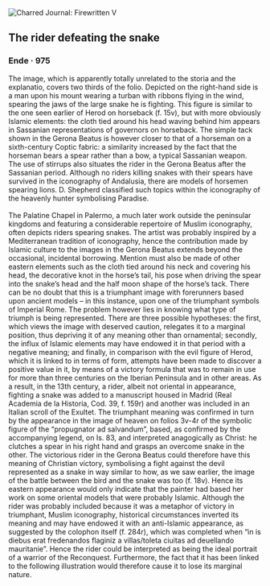 <div class="artwork-of-the-day">
  <div class="container">
    <div class="img-wrapper">
      <img
        src="https://uploads0.wikiart.org/00108/images/ende/3.jpg!Large.jpg"
        alt="Charred Journal: Firewritten V" />
    </div>
    <div class="artwork-detail">
      <div class="artwork-origin"> 
        <h2 class="artwork-name">The rider defeating the snake</h2>
        <h3 class="artist">
          Ende
                    ·  975
        </h3>
      </div>
      <p class="description">
        <span class="artwork-description-text ng-binding" ng-bind-html="viewModel.ArtworkOfTheDay.Description | unsafe">The image, which is apparently totally unrelated to the storia and the explanatio, covers two thirds of the folio. Depicted on the right-hand side is a man upon his mount wearing a turban with ribbons flying in the wind, spearing the jaws of the large snake he is fighting. This figure is similar to the one seen earlier of Herod on horseback (f. 15v), but with more obviously Islamic elements: the cloth tied around his head waving behind him appears in Sassanian representations of governors on horseback. The simple tack shown in the Gerona Beatus is however closer to that of a horseman on a sixth-century Coptic fabric: a similarity increased by the fact that the horseman bears a spear rather than a bow, a typical Sassanian weapon. The use of stirrups also situates the rider in the Gerona Beatus after the Sassanian period. Although no riders killing snakes with their spears have survived in the iconography of Andalusia, there are models of horsemen spearing lions. D. Shepherd classified such topics within the iconography of the heavenly hunter symbolising Paradise.
<br>
<br>The Palatine Chapel in Palermo, a much later work outside the peninsular kingdoms and featuring a considerable repertoire of Muslim iconography, often depicts riders spearing snakes. The artist was probably inspired by a Mediterranean tradition of iconography, hence the contribution made by Islamic culture to the images in the Gerona Beatus extends beyond the occasional, incidental borrowing. Mention must also be made of other eastern elements such as the cloth tied around his neck and covering his head, the decorative knot in the horse’s tail, his pose when driving the spear into the snake’s head and the half moon shape of the horse’s tack. There can be no doubt that this is a triumphant image with forerunners based upon ancient models – in this instance, upon one of the triumphant symbols of Imperial Rome. The problem however lies in knowing what type of triumph is being represented. There are three possible hypotheses: the first, which views the image with deserved caution, relegates it to a marginal position, thus depriving it of any meaning other than ornamental; secondly, the influx of Islamic elements may have endowed it in that period with a negative meaning; and finally, in comparison with the evil figure of Herod, which it is linked to in terms of form, attempts have been made to discover a positive value in it, by means of a victory formula that was to remain in use for more than three centuries on the Iberian Peninsula and in other areas. As a result, in the 13th century, a rider, albeit not oriental in appearance, fighting a snake was added to a manuscript housed in Madrid (Real Academia de la Historia, Cod. 39, f. 159r) and another was included in an Italian scroll of the Exultet. The triumphant meaning was confirmed in turn by the appearance in the image of heaven on folios 3v-4r of the symbolic figure of the “propugnator ad salvandum”, based, as confirmed by the accompanying legend, on Is. 83, and interpreted anagogically as Christ: he clutches a spear in his right hand and grasps an overcome snake in the other. The victorious rider in the Gerona Beatus could therefore have this meaning of Christian victory, symbolising a fight against the devil represented as a snake in way similar to how, as we saw earlier, the image of the battle between the bird and the snake was too (f. 18v). Hence its eastern appearance would only indicate that the painter had based her work on some oriental models that were probably Islamic. Although the rider was probably included because it was a metaphor of victory in triumphant, Muslim iconography, historical circumstances inverted its meaning and may have endowed it with an anti-Islamic appearance, as suggested by the colophon itself (f. 284r), which was completed when “in is diebus erat fredenandos flaginiz a villas/toleta ciuitas ad deuellando mauritanie”. Hence the rider could be interpreted as being the ideal portrait of a warrior of the Reconquest. Furthermore, the fact that it has been linked to the following illustration would therefore cause it to lose its marginal nature.</span>
                        <div class="text-shadow-container" ng-show="showShadow" style=""></div>
      </p>
    </div>
  </div>

</div>
